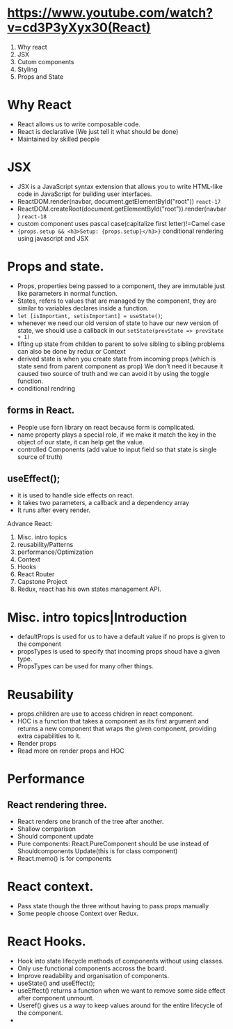 # https://www.youtube.com/watch?v=cd3P3yXyx30(React)


1. Why react
2. JSX
3. Cutom components
4. Styling
5. Props and State

# Why React
- React allows us to write composable code.
- React is declarative (We just tell it what should be done)
- Maintained by skilled people
# JSX 
- JSX is a JavaScript syntax extension that allows you to write HTML-like code in JavaScript for building user interfaces.
- ReactDOM.render(navbar, document.getElementById("root")) `react-17`
- ReactDOM.createRoot(document.getElementById("root")).render(navbar) `react-18`
- custom component uses pascal case(capitalize first letter)!=Camel case
- `{props.setup && <h3>Setup: {props.setup}</h3>}` conditional rendering using javascript and JSX
# Props and state.
- Props, properties being passed to a component, they are immutable just like parameters in normal function.
- States, refers to values that are managed by the component, they are similar to variables declares inside a function.
- `let [isImportant, setisImportant] = useState()`;
- whenever we need our old version of state to have our new version of state, we should use a callback in our `setState(prevState => prevState + 1)`
- lifting up state from childen to parent to solve sibling to sibling problems can also be done by redux or Context
- derived state is when you create state from incoming props (which is state send from parent component as prop) We don't need it because it caused two source of truth and we can avoid it by using the toggle function.
- conditional rendring
## forms in React.
- People use forn library on react because form is complicated.
- name property plays a special role, if we make it match the key in the object of our state, it can help get the value.
- controlled Components (add value to input field so that state is single source of truth)
## useEffect();
- it is used to handle side effects on react.
- it takes two parameters, a callback and a dependency array
- It runs after every render.

Advance React:

1. Misc. intro topics
2. reusability/Patterns
3. performance/Optimization
4. Context
5. Hooks
6. React Router
7. Capstone Project
8. Redux, react has his own states management API.


# Misc. intro topics|Introduction
- defaultProps is used for us to have a default value if no props is given to the component
- propsTypes is used to specify that incoming props shoud have a given type.
- PropsTypes can be used for many ofher things.

# Reusability
- props.children are use to access chidren in react component.
- HOC is a function that takes a component as its first argument and returns a new component that wraps the given component, providing extra capabilities to it.
- Render props 
- Read more on render props and HOC

# Performance
## React rendering three.
- React renders one branch of the tree after another.
- Shallow comparison
- Should component update
- Pure components: React.PureComponent should be use instead of Shouldcomponents Update(this is for class component)
- React.memo() is for components

# React context.
- Pass state though the three without having to pass props manually
- Some people choose Context over Redux.

# React Hooks.
- Hook into state lifecycle methods of components without using classes.
- Only use functional components accross the board.
- Improve readability and organisation of components.
- useState() and useEffect();
- useEffect() returns a function when we want to remove some side effect after component unmount.
- Useref() gives us a way to keep values around for the entire lifecycle of the component.
- 
